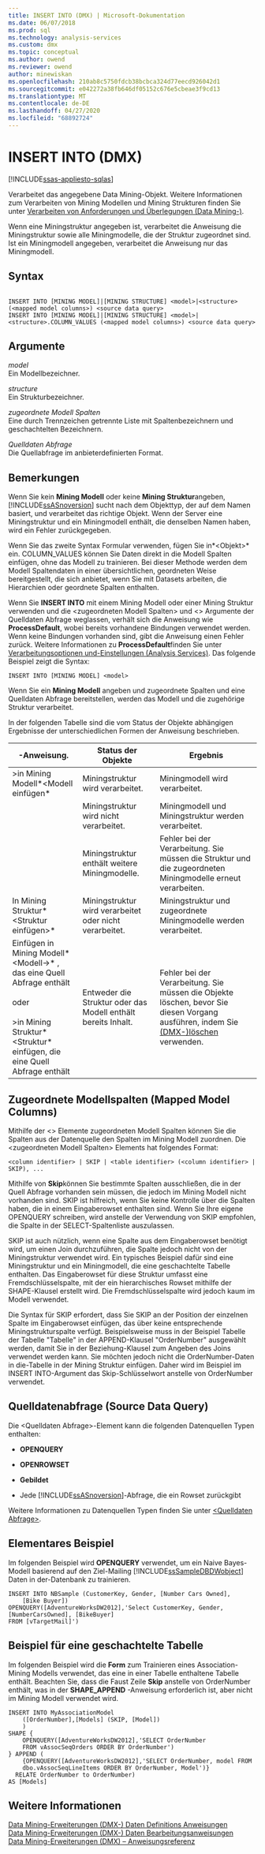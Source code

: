```yaml
---
title: INSERT INTO (DMX) | Microsoft-Dokumentation
ms.date: 06/07/2018
ms.prod: sql
ms.technology: analysis-services
ms.custom: dmx
ms.topic: conceptual
ms.author: owend
ms.reviewer: owend
author: minewiskan
ms.openlocfilehash: 210ab8c5750fdcb38bcbca324d77eecd926042d1
ms.sourcegitcommit: e042272a38fb646df05152c676e5cbeae3f9cd13
ms.translationtype: MT
ms.contentlocale: de-DE
ms.lasthandoff: 04/27/2020
ms.locfileid: "68892724"
---
```

# <a name="insert-into-dmx"></a>INSERT INTO (DMX)
[!INCLUDE[ssas-appliesto-sqlas](../includes/ssas-appliesto-sqlas.md)]

  Verarbeitet das angegebene Data Mining-Objekt. Weitere Informationen zum Verarbeiten von Mining Modellen und Mining Strukturen finden Sie unter [Verarbeiten von Anforderungen und Überlegungen &#40;Data Mining-&#41;](https://docs.microsoft.com/analysis-services/data-mining/processing-requirements-and-considerations-data-mining).  
  
 Wenn eine Miningstruktur angegeben ist, verarbeitet die Anweisung die Miningstruktur sowie alle Miningmodelle, die der Struktur zugeordnet sind. Ist ein Miningmodell angegeben, verarbeitet die Anweisung nur das Miningmodell.  
  
## <a name="syntax"></a>Syntax  
  
```  
  
INSERT INTO [MINING MODEL]|[MINING STRUCTURE] <model>|<structure> (<mapped model columns>) <source data query>  
INSERT INTO [MINING MODEL]|[MINING STRUCTURE] <model>|<structure>.COLUMN_VALUES (<mapped model columns>) <source data query>  
```  
  
## <a name="arguments"></a>Argumente  
 *model*  
 Ein Modellbezeichner.  
  
 *structure*  
 Ein Strukturbezeichner.  
  
 *zugeordnete Modell Spalten*  
 Eine durch Trennzeichen getrennte Liste mit Spaltenbezeichnern und geschachtelten Bezeichnern.  
  
 *Quelldaten Abfrage*  
 Die Quellabfrage im anbieterdefinierten Format.  
  
## <a name="remarks"></a>Bemerkungen  
 Wenn Sie kein **Mining Modell** oder keine **Mining Struktur**angeben, [!INCLUDE[ssASnoversion](../includes/ssasnoversion-md.md)] sucht nach dem Objekttyp, der auf dem Namen basiert, und verarbeitet das richtige Objekt. Wenn der Server eine Miningstruktur und ein Miningmodell enthält, die denselben Namen haben, wird ein Fehler zurückgegeben.  
  
 Wenn Sie das zweite Syntax Formular verwenden, fügen Sie in*\<Objekt>* ein. COLUMN_VALUES können Sie Daten direkt in die Modell Spalten einfügen, ohne das Modell zu trainieren. Bei dieser Methode werden dem Modell Spaltendaten in einer übersichtlichen, geordneten Weise bereitgestellt, die sich anbietet, wenn Sie mit Datasets arbeiten, die Hierarchien oder geordnete Spalten enthalten.  
  
 Wenn Sie **INSERT INTO** mit einem Mining Modell oder einer Mining Struktur verwenden und die \<zugeordneten Modell Spalten> und \<> Argumente der Quelldaten Abfrage weglassen, verhält sich die Anweisung wie **ProcessDefault**, wobei bereits vorhandene Bindungen verwendet werden. Wenn keine Bindungen vorhanden sind, gibt die Anweisung einen Fehler zurück. Weitere Informationen zu **ProcessDefault**finden Sie unter [Verarbeitungsoptionen und-Einstellungen &#40;Analysis Services&#41;](https://docs.microsoft.com/analysis-services/multidimensional-models/processing-options-and-settings-analysis-services). Das folgende Beispiel zeigt die Syntax:  
  
```  
INSERT INTO [MINING MODEL] <model>  
```  
  
 Wenn Sie ein **Mining Modell** angeben und zugeordnete Spalten und eine Quelldaten Abfrage bereitstellen, werden das Modell und die zugehörige Struktur verarbeitet.  
  
 In der folgenden Tabelle sind die vom Status der Objekte abhängigen Ergebnisse der unterschiedlichen Formen der Anweisung beschrieben.  
  
|-Anweisung.|Status der Objekte|Ergebnis|  
|---------------|----------------------|------------|  
|>in Mining Modell*\<Modell einfügen*|Miningstruktur wird verarbeitet.|Miningmodell wird verarbeitet.|  
||Miningstruktur wird nicht verarbeitet.|Miningmodell und Miningstruktur werden verarbeitet.|  
||Miningstruktur enthält weitere Miningmodelle.|Fehler bei der Verarbeitung. Sie müssen die Struktur und die zugeordneten Miningmodelle erneut verarbeiten.|  
|In Mining Struktur*\<Struktur einfügen>*|Miningstruktur wird verarbeitet oder nicht verarbeitet.|Miningstruktur und zugeordnete Miningmodelle werden verarbeitet.|  
|Einfügen in Mining Modell*\<Modell->* , das eine Quell Abfrage enthält<br /><br /> oder<br /><br /> >in Mining Struktur*\<Struktur* einfügen, die eine Quell Abfrage enthält|Entweder die Struktur oder das Modell enthält bereits Inhalt.|Fehler bei der Verarbeitung. Sie müssen die Objekte löschen, bevor Sie diesen Vorgang ausführen, indem Sie [&#40;DMX-&#41;löschen ](../dmx/delete-dmx.md)verwenden.|  
  
## <a name="mapped-model-columns"></a>Zugeordnete Modellspalten (Mapped Model Columns)  
 Mithilfe der \<> Elemente zugeordneten Modell Spalten können Sie die Spalten aus der Datenquelle den Spalten im Mining Modell zuordnen. Die \<zugeordneten Modell Spalten> Elements hat folgendes Format:  
  
```  
<column identifier> | SKIP | <table identifier> (<column identifier> | SKIP), ...  
```  
  
 Mithilfe von **Skip**können Sie bestimmte Spalten ausschließen, die in der Quell Abfrage vorhanden sein müssen, die jedoch im Mining Modell nicht vorhanden sind. SKIP ist hilfreich, wenn Sie keine Kontrolle über die Spalten haben, die in einem Eingaberowset enthalten sind. Wenn Sie Ihre eigene OPENQUERY schreiben, wird anstelle der Verwendung von SKIP empfohlen, die Spalte in der SELECT-Spaltenliste auszulassen.  
  
 SKIP ist auch nützlich, wenn eine Spalte aus dem Eingaberowset benötigt wird, um einen Join durchzuführen, die Spalte jedoch nicht von der Miningstruktur verwendet wird. Ein typisches Beispiel dafür sind eine Miningstruktur und ein Miningmodell, die eine geschachtelte Tabelle enthalten. Das Eingaberowset für diese Struktur umfasst eine Fremdschlüsselspalte, mit der ein hierarchisches Rowset mithilfe der SHAPE-Klausel erstellt wird. Die Fremdschlüsselspalte wird jedoch kaum im Modell verwendet.  
  
 Die Syntax für SKIP erfordert, dass Sie SKIP an der Position der einzelnen Spalte im Eingaberowset einfügen, das über keine entsprechende Miningstrukturspalte verfügt. Beispielsweise muss in der Beispiel Tabelle der Tabelle "Tabelle" in der APPEND-Klausel "OrderNumber" ausgewählt werden, damit Sie in der Beziehung-Klausel zum Angeben des Joins verwendet werden kann. Sie möchten jedoch nicht die OrderNumber-Daten in die-Tabelle in der Mining Struktur einfügen. Daher wird im Beispiel im INSERT INTO-Argument das Skip-Schlüsselwort anstelle von OrderNumber verwendet.  
  
## <a name="source-data-query"></a>Quelldatenabfrage (Source Data Query)  
 Die \<Quelldaten Abfrage>-Element kann die folgenden Datenquellen Typen enthalten:  
  
-   **OPENQUERY**  
  
-   **OPENROWSET**  
  
-   **Gebildet**  
  
-   Jede [!INCLUDE[ssASnoversion](../includes/ssasnoversion-md.md)]-Abfrage, die ein Rowset zurückgibt  
  
 Weitere Informationen zu Datenquellen Typen finden Sie unter [&#60;Quelldaten Abfrage&#62;](../dmx/source-data-query.md).  
  
## <a name="basic-example"></a>Elementares Beispiel  
 Im folgenden Beispiel wird **OPENQUERY** verwendet, um ein Naive Bayes-Modell basierend auf den Ziel-Mailing [!INCLUDE[ssSampleDBDWobject](../includes/sssampledbdwobject-md.md)] Daten in der-Datenbank zu trainieren.  
  
```  
INSERT INTO NBSample (CustomerKey, Gender, [Number Cars Owned],  
    [Bike Buyer])  
OPENQUERY([AdventureWorksDW2012],'Select CustomerKey, Gender, [NumberCarsOwned], [BikeBuyer]   
FROM [vTargetMail]')  
```  
  
## <a name="nested-table-example"></a>Beispiel für eine geschachtelte Tabelle  
 Im folgenden Beispiel wird die **Form** zum Trainieren eines Association-Mining Modells verwendet, das eine in einer Tabelle enthaltene Tabelle enthält. Beachten Sie, dass die Faust Zeile **Skip** anstelle von OrderNumber enthält, was in der **SHAPE_APPEND** -Anweisung erforderlich ist, aber nicht im Mining Modell verwendet wird.  
  
```  
INSERT INTO MyAssociationModel  
    ([OrderNumber],[Models] (SKIP, [Model])  
    )  
SHAPE {  
    OPENQUERY([AdventureWorksDW2012],'SELECT OrderNumber  
    FROM vAssocSeqOrders ORDER BY OrderNumber')  
} APPEND (  
    {OPENQUERY([AdventureWorksDW2012],'SELECT OrderNumber, model FROM   
    dbo.vAssocSeqLineItems ORDER BY OrderNumber, Model')}  
  RELATE OrderNumber to OrderNumber)   
AS [Models]  
```  
  
## <a name="see-also"></a>Weitere Informationen  
 [Data Mining-Erweiterungen &#40;DMX-&#41; Daten Definitions Anweisungen](../dmx/dmx-statements-data-definition.md)   
 [Data Mining-Erweiterungen &#40;DMX-&#41; Daten Bearbeitungsanweisungen](../dmx/dmx-statements-data-manipulation.md)   
 [Data Mining-Erweiterungen &#40;DMX&#41; – Anweisungsreferenz](../dmx/data-mining-extensions-dmx-statements.md)  
  
  
